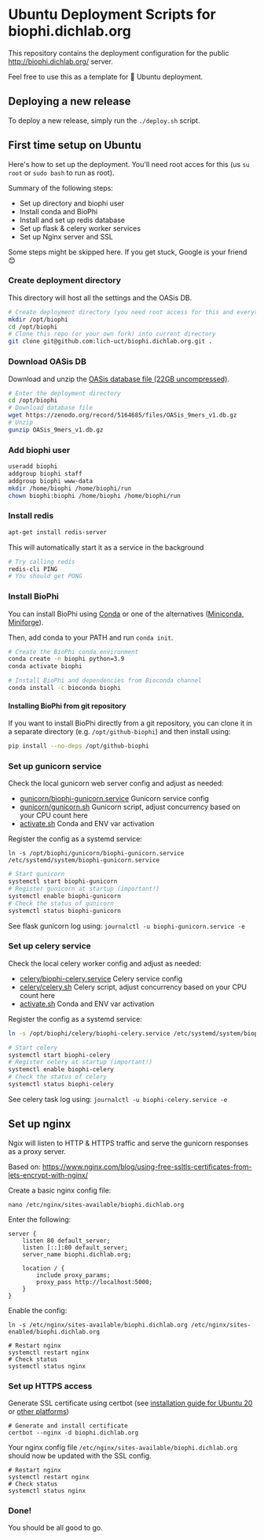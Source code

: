 # Ubuntu Deployment Scripts for biophi.dichlab.org

This repository contains the deployment configuration for the public http://biophi.dichlab.org/ server.

Feel free to use this as a template for 🐧 Ubuntu deployment.

## Deploying a new release

To deploy a new release, simply run the `./deploy.sh` script. 

## First time setup on Ubuntu

Here's how to set up the deployment. You'll need root acces for this (us `su root` or `sudo bash` to run as root).

Summary of the following steps:
- Set up directory and biophi user
- Install conda and BioPhi
- Install and set up redis database
- Set up flask & celery worker services
- Set up Nginx server and SSL

Some steps might be skipped here. If you get stuck, Google is your friend 😊

### Create deployment directory

This directory will host all the settings and the OASis DB.

```bash
# Create deployment directory (you need root access for this and everything that follows)
mkdir /opt/biophi
cd /opt/biophi
# Clone this repo (or your own fork) into current directory
git clone git@github.com:lich-uct/biophi.dichlab.org.git .
```

### Download OASis DB

Download and unzip the [OASis database file (22GB uncompressed)](https://zenodo.org/record/5164685).

```bash
# Enter the deployment directory
cd /opt/biophi
# Download database file
wget https://zenodo.org/record/5164685/files/OASis_9mers_v1.db.gz
# Unzip
gunzip OASis_9mers_v1.db.gz
```

### Add biophi user

```bash
useradd biophi
addgroup biophi staff
addgroup biophi www-data
mkdir /home/biophi /home/biophi/run
chown biophi:biophi /home/biophi /home/biophi/run
```

### Install redis

```bash
apt-get install redis-server
```

This will automatically start it as a service in the background

```bash
# Try calling redis
redis-cli PING
# You should get PONG
```

### Install BioPhi

You can install BioPhi using [Conda](https://docs.conda.io/projects/conda/en/latest/user-guide/install/download.html) 
or one of the alternatives ([Miniconda](https://docs.conda.io/en/latest/miniconda.html), 
[Miniforge](https://github.com/conda-forge/miniforge)).

Then, add conda to your PATH and run `conda init`.

```bash
# Create the BioPhi conda environment
conda create -n biophi python=3.9
conda activate biophi

# Install BioPhi and dependencies from Bioconda channel
conda install -c bioconda biophi
```

#### Installing BioPhi from git repository

If you want to install BioPhi directly from a git repository, you can clone it in a separate directory (e.g. `/opt/github-biophi`)
and then install using:

```bash
pip install --no-deps /opt/github-biophi
```

### Set up gunicorn service

Check the local gunicorn web server config and adjust as needed: 

- [gunicorn/biophi-gunicorn.service](gunicorn/biophi-gunicorn.service) Gunicorn service config
- [gunicorn/gunicorn.sh](gunicorn/gunicorn.sh) Gunicorn script, adjust concurrency based on your CPU count here
- [activate.sh](activate.sh) Conda and ENV var activation

Register the config as a systemd service:

```
ln -s /opt/biophi/gunicorn/biophi-gunicorn.service /etc/systemd/system/biophi-gunicorn.service
```

```bash
# Start gunicorn
systemctl start biophi-gunicorn
# Register gunicorn at startup (important!)
systemctl enable biophi-gunicorn
# Check the status of gunicorn
systemctl status biophi-gunicorn
```

See flask gunicorn log using: `journalctl -u biophi-gunicorn.service -e`

### Set up celery service

Check the local celery worker config and adjust as needed: 

- [celery/biophi-celery.service](celery/biophi-celery.service) Celery service config
- [celery/celery.sh](celery/celery.sh) Celery script, adjust concurrency based on your CPU count here
- [activate.sh](activate.sh) Conda and ENV var activation

Register the config as a systemd service:

```bash
ln -s /opt/biophi/celery/biophi-celery.service /etc/systemd/system/biophi-celery.service
```

```bash
# Start celery
systemctl start biophi-celery
# Register celery at startup (important!)
systemctl enable biophi-celery
# Check the status of celery
systemctl status biophi-celery
```

See celery task log using: `journalctl -u biophi-celery.service -e`

## Set up nginx

Ngix will listen to HTTP & HTTPS traffic and serve the gunicorn responses as a proxy server.

Based on: https://www.nginx.com/blog/using-free-ssltls-certificates-from-lets-encrypt-with-nginx/

Create a basic nginx config file:

```
nano /etc/nginx/sites-available/biophi.dichlab.org
```

Enter the following:

```
server {
    listen 80 default_server;
    listen [::]:80 default_server;
    server_name biophi.dichlab.org;

    location / {
        include proxy_params;
        proxy_pass http://localhost:5000;
    }
}
```

Enable the config:

```
ln -s /etc/nginx/sites-available/biophi.dichlab.org /etc/nginx/sites-enabled/biophi.dichlab.org
```

```
# Restart nginx
systemctl restart nginx
# Check status
systemctl status nginx
```

### Set up HTTPS access

Generate SSL certificate using certbot 
(see [installation guide for Ubuntu 20](https://certbot.eff.org/lets-encrypt/ubuntufocal-nginx) 
or [other platforms](https://certbot.eff.org/instructions))

```
# Generate and install certificate
certbot --nginx -d biophi.dichlab.org
```

Your nginx config file `/etc/nginx/sites-available/biophi.dichlab.org` should now be updated with the SSL config.

```
# Restart nginx
systemctl restart nginx
# Check status
systemctl status nginx
```

### Done!

You should be all good to go. 
